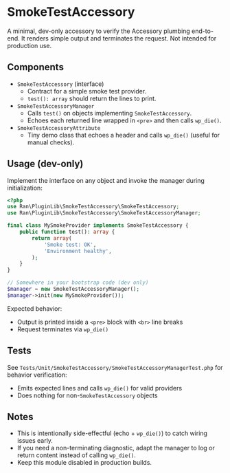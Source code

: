 # SmokeTestAccessory

A minimal, dev-only accessory to verify the Accessory plumbing end-to-end. It renders simple output and terminates the request. Not intended for production use.

## Components

- `SmokeTestAccessory` (interface)
  - Contract for a simple smoke test provider.
  - `test(): array` should return the lines to print.
- `SmokeTestAccessoryManager`
  - Calls `test()` on objects implementing `SmokeTestAccessory`.
  - Echoes each returned line wrapped in `<pre>` and then calls `wp_die()`.
- `SmokeTestAccessoryAttribute`
  - Tiny demo class that echoes a header and calls `wp_die()` (useful for manual checks).

## Usage (dev-only)

Implement the interface on any object and invoke the manager during initialization:

```php
<?php
use Ran\PluginLib\SmokeTestAccessory\SmokeTestAccessory;
use Ran\PluginLib\SmokeTestAccessory\SmokeTestAccessoryManager;

final class MySmokeProvider implements SmokeTestAccessory {
    public function test(): array {
        return array(
            'Smoke test: OK',
            'Environment healthy',
        );
    }
}

// Somewhere in your bootstrap code (dev only)
$manager = new SmokeTestAccessoryManager();
$manager->init(new MySmokeProvider());
```

Expected behavior:

- Output is printed inside a `<pre>` block with `<br>` line breaks
- Request terminates via `wp_die()`

## Tests

See `Tests/Unit/SmokeTestAccessory/SmokeTestAccessoryManagerTest.php` for behavior verification:

- Emits expected lines and calls `wp_die()` for valid providers
- Does nothing for non-`SmokeTestAccessory` objects

## Notes

- This is intentionally side-effectful (echo + `wp_die()`) to catch wiring issues early.
- If you need a non-terminating diagnostic, adapt the manager to log or return content instead of calling `wp_die()`.
- Keep this module disabled in production builds.
